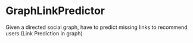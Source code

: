# GraphLinkPredictor
Given a directed social graph, have to predict missing links to recommend users (Link Prediction in graph)
